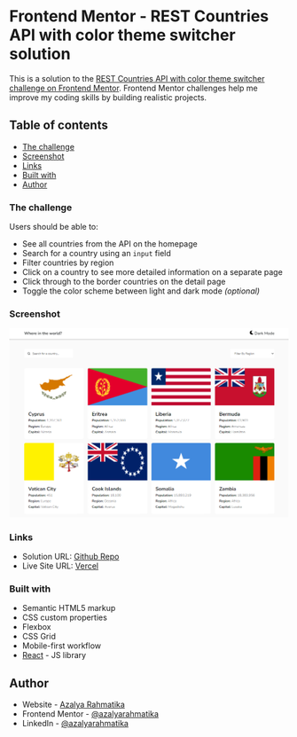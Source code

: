 # Frontend Mentor - REST Countries API with color theme switcher solution

This is a solution to the [REST Countries API with color theme switcher challenge on Frontend Mentor](https://www.frontendmentor.io/challenges/rest-countries-api-with-color-theme-switcher-5cacc469fec04111f7b848ca). Frontend Mentor challenges help me improve my coding skills by building realistic projects. 

## Table of contents

- [The challenge](#the-challenge)
- [Screenshot](#screenshot)
- [Links](#links)
- [Built with](#built-with)
- [Author](#author)

### The challenge

Users should be able to:

- See all countries from the API on the homepage
- Search for a country using an `input` field
- Filter countries by region
- Click on a country to see more detailed information on a separate page
- Click through to the border countries on the detail page
- Toggle the color scheme between light and dark mode *(optional)*

### Screenshot

![](./public/Capture.PNG)

### Links

- Solution URL: [Github Repo](https://github.com/azalyarahmatika/country-rest-api)
- Live Site URL: [Vercel](https://rest-country-api-pearl.vercel.app/)

### Built with

- Semantic HTML5 markup
- CSS custom properties
- Flexbox
- CSS Grid
- Mobile-first workflow
- [React](https://reactjs.org/) - JS library

## Author

- Website - [Azalya Rahmatika](https://www.azalyarahmatika.com)
- Frontend Mentor - [@azalyarahmatika](https://www.frontendmentor.io/profile/azalyarahmatika)
- LinkedIn - [@azalyarahmatika](https://www.linkedin.com/in/azalyarahmatika/)
